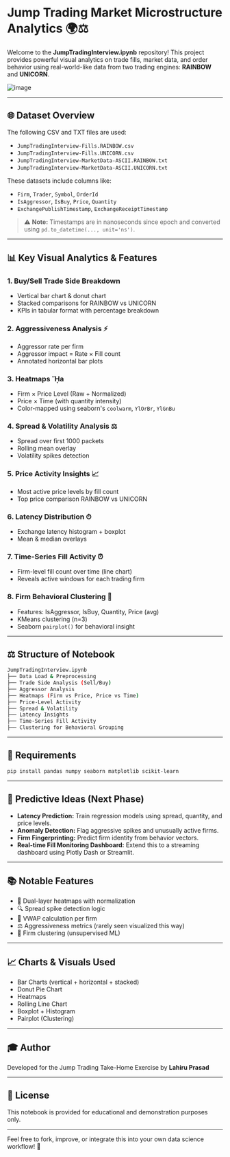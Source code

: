 
# Jump Trading Market Microstructure Analytics 🌍⚖️

Welcome to the **JumpTradingInterview.ipynb** repository! This project provides powerful visual analytics on trade fills, market data, and order behavior using real-world-like data from two trading engines: **RAINBOW** and **UNICORN**.

![image](https://github.com/user-attachments/assets/41ce56e2-3262-4353-8d18-7039a42b67fd)

---

## 🌐 Dataset Overview

The following CSV and TXT files are used:
- `JumpTradingInterview-Fills.RAINBOW.csv`
- `JumpTradingInterview-Fills.UNICORN.csv`
- `JumpTradingInterview-MarketData-ASCII.RAINBOW.txt`
- `JumpTradingInterview-MarketData-ASCII.UNICORN.txt`

These datasets include columns like:
- `Firm`, `Trader`, `Symbol`, `OrderId`
- `IsAggressor`, `IsBuy`, `Price`, `Quantity`
- `ExchangePublishTimestamp`, `ExchangeReceiptTimestamp`

> ⚠️ **Note:** Timestamps are in nanoseconds since epoch and converted using `pd.to_datetime(..., unit='ns')`.

---

## 📊 Key Visual Analytics & Features

### 1. Buy/Sell Trade Side Breakdown
- Vertical bar chart & donut chart
- Stacked comparisons for RAINBOW vs UNICORN
- KPIs in tabular format with percentage breakdown

### 2. Aggressiveness Analysis ⚡
- Aggressor rate per firm
- Aggressor impact = Rate × Fill count
- Annotated horizontal bar plots

### 3. Heatmaps ᾜa
- Firm × Price Level (Raw + Normalized)
- Price × Time (with quantity intensity)
- Color-mapped using seaborn's `coolwarm`, `YlOrBr`, `YlGnBu`

### 4. Spread & Volatility Analysis ⚖️
- Spread over first 1000 packets
- Rolling mean overlay
- Volatility spikes detection

### 5. Price Activity Insights 📈
- Most active price levels by fill count
- Top price comparison RAINBOW vs UNICORN

### 6. Latency Distribution ⏱
- Exchange latency histogram + boxplot
- Mean & median overlays

### 7. Time-Series Fill Activity ⏰
- Firm-level fill count over time (line chart)
- Reveals active windows for each trading firm

### 8. Firm Behavioral Clustering 🧠
- Features: IsAggressor, IsBuy, Quantity, Price (avg)
- KMeans clustering (n=3)
- Seaborn `pairplot()` for behavioral insight

---

## ⚖️ Structure of Notebook

```bash
JumpTradingInterview.ipynb
├── Data Load & Preprocessing
├── Trade Side Analysis (Sell/Buy)
├── Aggressor Analysis
├── Heatmaps (Firm vs Price, Price vs Time)
├── Price-Level Activity
├── Spread & Volatility
├── Latency Insights
├── Time-Series Fill Activity
├── Clustering for Behavioral Grouping
```

---

## 🚀 Requirements

```bash
pip install pandas numpy seaborn matplotlib scikit-learn
```

---

## 🧠 Predictive Ideas (Next Phase)

- **Latency Prediction:** Train regression models using spread, quantity, and price levels.
- **Anomaly Detection:** Flag aggressive spikes and unusually active firms.
- **Firm Fingerprinting:** Predict firm identity from behavior vectors.
- **Real-time Fill Monitoring Dashboard:** Extend this to a streaming dashboard using Plotly Dash or Streamlit.

---

## 📚 Notable Features

- 🌟 Dual-layer heatmaps with normalization
- 🔍 Spread spike detection logic
- 🏦 VWAP calculation per firm
- ⚖️ Aggressiveness metrics (rarely seen visualized this way)
- 🧠 Firm clustering (unsupervised ML)

---

## 📈 Charts & Visuals Used
- Bar Charts (vertical + horizontal + stacked)
- Donut Pie Chart
- Heatmaps
- Rolling Line Chart
- Boxplot + Histogram
- Pairplot (Clustering)

---

## 🎓 Author
Developed for the Jump Trading Take-Home Exercise by **Lahiru Prasad**

---

## 🚪 License
This notebook is provided for educational and demonstration purposes only.

---

Feel free to fork, improve, or integrate this into your own data science workflow! 🚀


